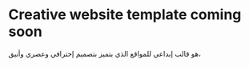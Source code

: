 # Creative website template coming soon
 هو قالب إبداعي للمواقع الذي يتميز بتصميم إحترافي وعصري وأنيق،
